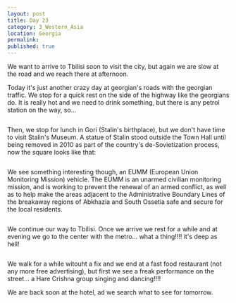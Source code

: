 ```yaml
---
layout: post
title: Day 23
category: 3_Western_Asia
location: Georgia
permalink: 
published: true
---
```


We want to arrive to Tbilisi soon to visit the city, but again we are slow at the road and we reach there at afternoon. 

Today it's just another crazy day at georgian's roads with the georgian traffic. We stop for a quick rest on the side of the highway like the georgians do. It is really hot and we need to drink something, but there is any petrol station on the way, so...

<p><a
href="https://lh3.googleusercontent.com/LNAtAM-SRcB3V8W2ROGIh76e7Xs8U_qRb56qjlfauFiMtQ1r6id-D13dFpSqMErVxe4j3yAimNUlIPUoqWThhnsyI7EMSK_UmDVNHusNW-xcjxV17X3tfWpdrf8y3VTWN-Aurb9wSzRgr4IEtwjLDC4f__EFWyaM8uixu7xtCeGG3xbIJlrwJg8pH3N65Kxqw3N3K8JrsBDA67wHxgKZwF6W0G18x5SZL6WyaTUrStm6jVInAP5DBhVXJOxp3VHzBMAhddckmlxWGy5dynUTu9i2TshENgb83D67SY48WTRiDMaqtOWPkls5b0fI1ltI2AIrYVgamlAGB7Qa4d93c5XP23cS_eH0HBW1OgtA5pbvN1RSytiRDIiZDTA8DbnizHXnqpGLm09Nr9o0uRD4XMEBKghkXMFztfKcMkpYwbYpPfIQ5yn5fWj1ICOiSw-gDvIV_LkzS_sH33wWOQ5Srsj5OqbJbTrKGGVL6gU8EZbbzLWLqTEGF-KoXlHjU3HWoEXTC4QKDH3If-obMqotU5azoEVzwQAjDTh5hQy6m8eAdiP8nwv1o7qKf8QBhA1rftN5tRXDV3UOfBC9UbevOl__yjIx7AtZtfR_C2zPdfCiyNBXeirZHFdWoQYLrYvveLBXIrTrbTfqV5VHz1p12pFSIbiJyUo0dQ=w1058-h793-no"><img 
src="https://lh3.googleusercontent.com/LNAtAM-SRcB3V8W2ROGIh76e7Xs8U_qRb56qjlfauFiMtQ1r6id-D13dFpSqMErVxe4j3yAimNUlIPUoqWThhnsyI7EMSK_UmDVNHusNW-xcjxV17X3tfWpdrf8y3VTWN-Aurb9wSzRgr4IEtwjLDC4f__EFWyaM8uixu7xtCeGG3xbIJlrwJg8pH3N65Kxqw3N3K8JrsBDA67wHxgKZwF6W0G18x5SZL6WyaTUrStm6jVInAP5DBhVXJOxp3VHzBMAhddckmlxWGy5dynUTu9i2TshENgb83D67SY48WTRiDMaqtOWPkls5b0fI1ltI2AIrYVgamlAGB7Qa4d93c5XP23cS_eH0HBW1OgtA5pbvN1RSytiRDIiZDTA8DbnizHXnqpGLm09Nr9o0uRD4XMEBKghkXMFztfKcMkpYwbYpPfIQ5yn5fWj1ICOiSw-gDvIV_LkzS_sH33wWOQ5Srsj5OqbJbTrKGGVL6gU8EZbbzLWLqTEGF-KoXlHjU3HWoEXTC4QKDH3If-obMqotU5azoEVzwQAjDTh5hQy6m8eAdiP8nwv1o7qKf8QBhA1rftN5tRXDV3UOfBC9UbevOl__yjIx7AtZtfR_C2zPdfCiyNBXeirZHFdWoQYLrYvveLBXIrTrbTfqV5VHz1p12pFSIbiJyUo0dQ=w1058-h793-no" alt=""></a></p>

Then, we stop for lunch in Gori (Stalin's birthplace), but we don't have time to visit Stalin's Museum. A statue of Stalin stood outside the Town Hall until being removed in 2010 as part of the country's de-Sovietization process, now the square looks like that:

<p><a
href="https://lh3.googleusercontent.com/Gio2lvKZUePvNog9gJAaSrj4nSc425q952dMCLLJvLHtbgQ2SPS_p_ftJP9blHRfdqCCWGBCBGUtpXc9a2gn8tOfu-3S_YVaCtviqjc60Hvq6cE_etkYiMZf0Qmp9Zs_NGns6_G2GkF7yp7pJIVAZhx5cMze475Qx7IN0FnPivfyR7ZHv-_AUYQGKGMmGXg-wF0Y2yegr8uKSNHvJ8iWftyltn9rvXyuPQGmU5Ze0FDo-wekxx2ZHcD7f6Jitx3sDNO4xw2Wyd49aZaZWJelLW_-TkWjlyKpg5owufxMs22de5Z-cmEhJhEG5sleo0xr57w1eg3Go-GpFQcAzlRLVquwAfunsfmLl1jp4SrIC6dIpiC_o4LkP_6J3NVmLZpN6IBJmPeehBd1N-f3SDhvOwJzuf_XXk06ZN5vrYmjvT-joSpRPm3-rngQTenAzmT3evdwDZW5_LL2gg-I6ym05NoOy8j2pPcEoS7fwnvM7K6Qx5ut6nswKq_O5kEOKyuy2gkSQDpiTL-hhg-yowZpSc8m41gT3Itpb4lqNU0-wD_OPZO1s22kEDW0DQv1lwQ-zUFlU66Emic_3kG0G3ue9yim6elUxHQ6FqELR3-sItgN3PHTI0CaJti4yyQTRTRT6nnnAPAyevbZGtlbv3nQpL71oIGrb3I9Gw=w845-h634-no"><img 
src="https://lh3.googleusercontent.com/Gio2lvKZUePvNog9gJAaSrj4nSc425q952dMCLLJvLHtbgQ2SPS_p_ftJP9blHRfdqCCWGBCBGUtpXc9a2gn8tOfu-3S_YVaCtviqjc60Hvq6cE_etkYiMZf0Qmp9Zs_NGns6_G2GkF7yp7pJIVAZhx5cMze475Qx7IN0FnPivfyR7ZHv-_AUYQGKGMmGXg-wF0Y2yegr8uKSNHvJ8iWftyltn9rvXyuPQGmU5Ze0FDo-wekxx2ZHcD7f6Jitx3sDNO4xw2Wyd49aZaZWJelLW_-TkWjlyKpg5owufxMs22de5Z-cmEhJhEG5sleo0xr57w1eg3Go-GpFQcAzlRLVquwAfunsfmLl1jp4SrIC6dIpiC_o4LkP_6J3NVmLZpN6IBJmPeehBd1N-f3SDhvOwJzuf_XXk06ZN5vrYmjvT-joSpRPm3-rngQTenAzmT3evdwDZW5_LL2gg-I6ym05NoOy8j2pPcEoS7fwnvM7K6Qx5ut6nswKq_O5kEOKyuy2gkSQDpiTL-hhg-yowZpSc8m41gT3Itpb4lqNU0-wD_OPZO1s22kEDW0DQv1lwQ-zUFlU66Emic_3kG0G3ue9yim6elUxHQ6FqELR3-sItgN3PHTI0CaJti4yyQTRTRT6nnnAPAyevbZGtlbv3nQpL71oIGrb3I9Gw=w845-h634-no" alt=""></a></p>

We see something interesting though, an EUMM (European Union Monitoring Mission) vehicle. The EUMM is an unarmed civilian monitoring mission, and is working to prevent the renewal of an armed conflict, as well as to help make the areas adjacent to the Administrative Boundary Lines of the breakaway regions of Abkhazia and South Ossetia safe and secure for the local residents.

<p><a
href="https://lh3.googleusercontent.com/ikpMdmAGwAqXvxb5KSfBphYoVL-mz0xPJqMovZiW16XuGLZ4Horrrx4XuEj16vhjZ2_0d_ZumCQ1RlPyn7_IzoJB3VKKbatHhGWBnuZlL5a5o3xGw0bi1Gki_TYqcgYEasAgBrwm6kmirvc5jXU_E61EmYmAxHf0vp_VH401-PiV4-_rr7K-h-gKbMhN6XflMsfLVabCFM2pesFSi1KZ0KgjcD5H70UR6L4K1adDbrCWx04w-uNlqed4CYjqhS0_0JALW_njOJUwj-YR4bJl-bUaBibyuOAULphVvgnS-Gu_TFP5Yb1Bpbd9M1mTSRlINTTThK9PFyq6gOMUFY8_mkJJ7QzoUxuQH6jJs5wiGTdUWNd4YJGRcsCHcDjppsPn8MnWs-bAw5uhNCg9-TBoximRkGLrHODAqskCg1Ooi87l9TZIYZcdSPYdAkW3xvDDPqv5DCKLyyWQtROoLhRqz9fE6pfWvClP02dPinM4fwyMTwpazGElwhgXp8o71vkcx5dXSz5UHX6DA13egm_Ed6YyIOMTnn5KhlJRp-42lTbg4a3JUkZ_CWAo6AAP-hDk5aBYjEQOXKFDOcOXFBvOXbzEcOqMny0SH2VKhjcGDmn9JeMuryX613eAUNU_JdIk9otesrWKTPGTS8dDazd5k9TEQZVgq28xJA=w1058-h793-no"><img 
src="https://lh3.googleusercontent.com/ikpMdmAGwAqXvxb5KSfBphYoVL-mz0xPJqMovZiW16XuGLZ4Horrrx4XuEj16vhjZ2_0d_ZumCQ1RlPyn7_IzoJB3VKKbatHhGWBnuZlL5a5o3xGw0bi1Gki_TYqcgYEasAgBrwm6kmirvc5jXU_E61EmYmAxHf0vp_VH401-PiV4-_rr7K-h-gKbMhN6XflMsfLVabCFM2pesFSi1KZ0KgjcD5H70UR6L4K1adDbrCWx04w-uNlqed4CYjqhS0_0JALW_njOJUwj-YR4bJl-bUaBibyuOAULphVvgnS-Gu_TFP5Yb1Bpbd9M1mTSRlINTTThK9PFyq6gOMUFY8_mkJJ7QzoUxuQH6jJs5wiGTdUWNd4YJGRcsCHcDjppsPn8MnWs-bAw5uhNCg9-TBoximRkGLrHODAqskCg1Ooi87l9TZIYZcdSPYdAkW3xvDDPqv5DCKLyyWQtROoLhRqz9fE6pfWvClP02dPinM4fwyMTwpazGElwhgXp8o71vkcx5dXSz5UHX6DA13egm_Ed6YyIOMTnn5KhlJRp-42lTbg4a3JUkZ_CWAo6AAP-hDk5aBYjEQOXKFDOcOXFBvOXbzEcOqMny0SH2VKhjcGDmn9JeMuryX613eAUNU_JdIk9otesrWKTPGTS8dDazd5k9TEQZVgq28xJA=w1058-h793-no" alt=""></a></p>


We continue our way to Tbilisi. Once we arrive we rest for a while and at evening we go to the center with the metro... what a thing!!!! it's deep as hell!

<p><a
href="https://lh3.googleusercontent.com/R3T5BNWuF4gGRfuZ7kDAKrqZigbIubURs7Rq-OC4b0Qpo34UjeDE-ZdFEEDgSPYXsyVQysZx7qRjpXNp2eeFgSEmTPbYx4tj3hTWsY8DytlvqmuL2_ia8HPJuApdnWfIXMzagPbXZ5Cc0l1qYrQZrAj5R9YEIlfuDyb8qcoT_PgbvZSrwpUOXCxYZhuisAijMdNxMGQgoUAAaiJi2RhAZwwVkWa3bw8BXQA_6g4LnKo4MNsjtq_fLRmX23F79e-0eV1F1A8E5SPBQe7IjgP5yZqdoLGVB4bIDQ8j_P9TYTHDNi0crCdS2zwqK7N2oN3eodPBCAKUTEpY6l53elk7e2Z6GuvQrlgykxLSSvoQwdgr3kFqVPF367_evM8xNOPJWmOUQ9hYeLGVSngYWFY8ddMsrjue4urWgyKnE7GsESjYLYo4wimo0eK30jAdyPzJpjdOimA2ja8McivVUR6Yes2soOMla4dzWTMUYQSAc3wI1lczrVlw_Lfep9KAfmkq_320q0vm0dXn2Lt7s2K5g5kYedHHKN6-4wySaapwCP0m8szQuucZCBVWcZCoxWJUIyNNdQHaXl0MxduiqxAGSKTlPSfm67r987PWeU9gnvhX6cUp2yJuZBf6nVlnlkCbpo2PEI7ZOsTd7bf9WxmzWvn8v2QCqDBaRQ=w1059-h794-no"><img 
src="https://lh3.googleusercontent.com/R3T5BNWuF4gGRfuZ7kDAKrqZigbIubURs7Rq-OC4b0Qpo34UjeDE-ZdFEEDgSPYXsyVQysZx7qRjpXNp2eeFgSEmTPbYx4tj3hTWsY8DytlvqmuL2_ia8HPJuApdnWfIXMzagPbXZ5Cc0l1qYrQZrAj5R9YEIlfuDyb8qcoT_PgbvZSrwpUOXCxYZhuisAijMdNxMGQgoUAAaiJi2RhAZwwVkWa3bw8BXQA_6g4LnKo4MNsjtq_fLRmX23F79e-0eV1F1A8E5SPBQe7IjgP5yZqdoLGVB4bIDQ8j_P9TYTHDNi0crCdS2zwqK7N2oN3eodPBCAKUTEpY6l53elk7e2Z6GuvQrlgykxLSSvoQwdgr3kFqVPF367_evM8xNOPJWmOUQ9hYeLGVSngYWFY8ddMsrjue4urWgyKnE7GsESjYLYo4wimo0eK30jAdyPzJpjdOimA2ja8McivVUR6Yes2soOMla4dzWTMUYQSAc3wI1lczrVlw_Lfep9KAfmkq_320q0vm0dXn2Lt7s2K5g5kYedHHKN6-4wySaapwCP0m8szQuucZCBVWcZCoxWJUIyNNdQHaXl0MxduiqxAGSKTlPSfm67r987PWeU9gnvhX6cUp2yJuZBf6nVlnlkCbpo2PEI7ZOsTd7bf9WxmzWvn8v2QCqDBaRQ=w1059-h794-no" alt=""></a></p>

 We walk for a while witouht a fix  and we end at a fast food restaurant (not any more free advertising), but first we see a freak performance on the street... a Hare Crishna group singing and dancing!!!!

We are back soon at the hotel, ad we search what to see for tomorrow.
